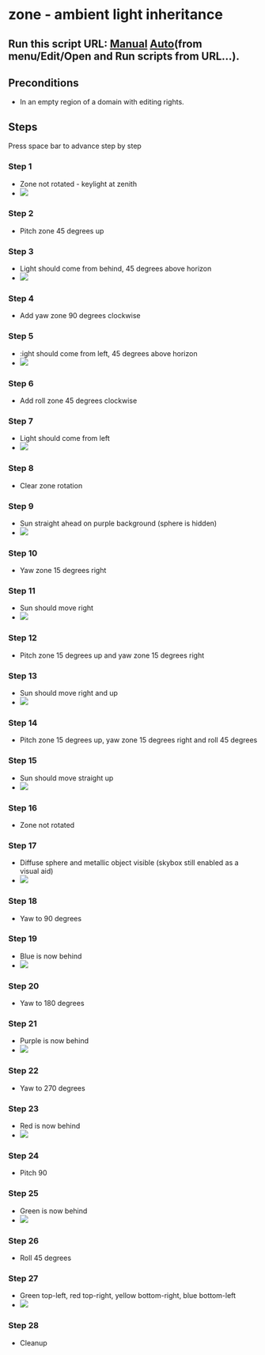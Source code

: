 # zone - ambient light inheritance
## Run this script URL: [Manual](./test.js?raw=true)   [Auto](./testAuto.js?raw=true)(from menu/Edit/Open and Run scripts from URL...).

## Preconditions
- In an empty region of a domain with editing rights.

## Steps
Press space bar to advance step by step

### Step 1
- Zone not rotated - keylight at zenith
- ![](./ExpectedImage_00000.png)
### Step 2
- Pitch zone 45 degrees up
### Step 3
- Light should come from behind, 45 degrees above horizon
- ![](./ExpectedImage_00001.png)
### Step 4
- Add yaw zone 90 degrees clockwise
### Step 5
- :ight should come from left, 45 degrees above horizon
- ![](./ExpectedImage_00002.png)
### Step 6
- Add roll zone 45 degrees clockwise
### Step 7
- Light should come from left
- ![](./ExpectedImage_00003.png)
### Step 8
- Clear zone rotation
### Step 9
- Sun straight ahead on purple background (sphere is hidden)
- ![](./ExpectedImage_00004.png)
### Step 10
- Yaw zone 15 degrees right
### Step 11
- Sun should move right
- ![](./ExpectedImage_00005.png)
### Step 12
- Pitch zone 15 degrees up and yaw zone 15 degrees right
### Step 13
- Sun should move right and up
- ![](./ExpectedImage_00006.png)
### Step 14
- Pitch zone 15 degrees up, yaw zone 15 degrees right and roll 45 degrees
### Step 15
- Sun should move straight up
- ![](./ExpectedImage_00007.png)
### Step 16
- Zone not rotated
### Step 17
- Diffuse sphere and metallic object visible (skybox still enabled as a visual aid)
- ![](./ExpectedImage_00008.png)
### Step 18
- Yaw to 90 degrees
### Step 19
- Blue is now behind
- ![](./ExpectedImage_00009.png)
### Step 20
- Yaw to 180 degrees
### Step 21
- Purple is now behind
- ![](./ExpectedImage_00010.png)
### Step 22
- Yaw to 270 degrees
### Step 23
- Red is now behind
- ![](./ExpectedImage_00011.png)
### Step 24
- Pitch 90
### Step 25
- Green is now behind
- ![](./ExpectedImage_00012.png)
### Step 26
- Roll 45 degrees
### Step 27
- Green top-left, red top-right, yellow bottom-right, blue bottom-left
- ![](./ExpectedImage_00013.png)
### Step 28
- Cleanup
